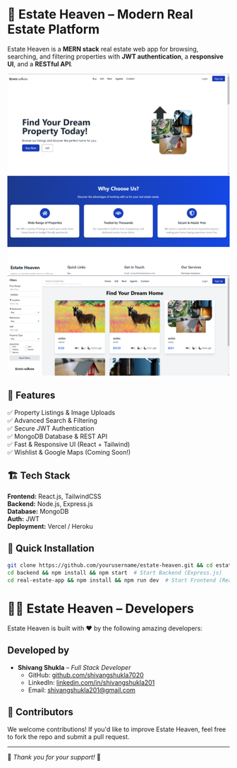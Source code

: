 # 🏡 Estate Heaven – Modern Real Estate Platform  

Estate Heaven is a **MERN stack** real estate web app for browsing, searching, and filtering properties with **JWT authentication**, a **responsive UI**, and a **RESTful API**.

![Img1](Images/1.png)
![Img2](Images/2.png)
![Img2](Images/3.png)


## 🚀 Features  
✅ Property Listings & Image Uploads  
✅ Advanced Search & Filtering  
✅ Secure JWT Authentication  
✅ MongoDB Database & REST API  
✅ Fast & Responsive UI (React + Tailwind)  
✅ Wishlist & Google Maps (Coming Soon!)  

## 🏗 Tech Stack  
**Frontend:** React.js, TailwindCSS  
**Backend:** Node.js, Express.js  
**Database:** MongoDB  
**Auth:** JWT  
**Deployment:** Vercel / Heroku  

## 🔧 Quick Installation  
```sh
git clone https://github.com/yourusername/estate-heaven.git && cd estate-heaven
cd backend && npm install && npm start  # Start Backend (Express.js)
cd real-estate-app && npm install && npm run dev  # Start Frontend (React.js)

```
# 👨‍💻 Estate Heaven – Developers  

Estate Heaven is built with ❤️ by the following amazing developers:  

## Developed by  
- **Shivang Shukla** – *Full Stack Developer*  
  - GitHub: [github.com/shivangshukla7020](https://github.com/shivangshukla7020)  
  - LinkedIn: [linkedin.com/in/shivangshukla201](https://linkedin.com/in/shivangshukla201)  
  - Email: shivangshukla201@gmail.com  

## 🤝 Contributors  
We welcome contributions! If you'd like to improve Estate Heaven, feel free to fork the repo and submit a pull request.  

---

💙 *Thank you for your support!* 🚀  
